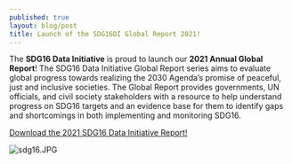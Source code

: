 ```yaml
---
published: true
layout: blog/post
title: Launch of the SDG16DI Global Report 2021!
---
```

The **SDG16 Data Initiative** is proud to launch our **2021 Annual Global Report**! The SDG16 Data Initiative Global Report series aims to evaluate global progress towards realizing the 2030 Agenda’s promise of peaceful, just and inclusive societies. The Global Report provides governments, UN officials, and civil society stakeholders with a resource to help understand progress on SDG16 targets and an evidence base for them to identify gaps and shortcomings in both implementing and monitoring SDG16.

[Download the 2021 SDG16 Data Initiative Report!](https://www.idea.int/sites/default/files/news/news-pdfs/SDG16DI%20Global%20Report%202021%20FINAL.pdf)

![sdg16.JPG]({{site.baseurl}}/img/sdg16.JPG)


